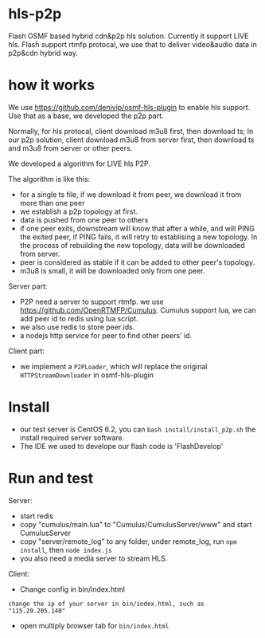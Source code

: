 # hls-p2p
Flash OSMF based hybrid cdn&amp;p2p hls solution. Currently it support LIVE hls. 
Flash support rtmfp protocal, we use that to deliver video&audio data in p2p&cdn hybrid way.

# how it works
We use https://github.com/denivip/osmf-hls-plugin to enable hls support. Use that as a base, we developed the p2p part.

Normally, for hls protocal, client download m3u8 first, then download ts; In our p2p solution, client download m3u8 from
server first, then download ts and m3u8 from server or other peers.

We developed a algorithm for LIVE hls P2P.

The algorithm is like this:
* for a single ts file, if we download it from peer, we download it from more than one peer
* we establish a p2p topology at first.
* data is pushed from one peer to others
* if one peer exits, downstream will know that after a while, and will PING the exited peer, 
  if PING fails, it will retry to establising a new topology. In the process of rebuilding the
  new topology, data will be downloaded from server.
* peer is considered as stable if it can be added to other peer's topology.
* m3u8 is small, it will be downloaded only from one peer.

Server part:
  * P2P need a server to support rtmfp. we use https://github.com/OpenRTMFP/Cumulus.
    Cumulus support lua, we can add peer id to redis using lua script.
  * we also use redis to store peer ids.
  * a nodejs http service for peer to find other peers' id.

Client part:
  * we implement a `P2PLoader`, which will replace the original `HTTPStreamDownloader` in osmf-hls-plugin

# Install
  * our test server is CentOS 6.2, you can `bash install/install_p2p.sh` the install required server software.
  * The IDE we used to develope our flash code is 'FlashDevelop'


# Run and test
Server:
  * start redis
  * copy "cumulus/main.lua" to "Cumulus/CumulusServer/www" and start CumulusServer
  * copy "server/remote_log" to any folder, under remote_log, run `npm install`, then `node index.js`
  * you also need a media server to stream HLS.

Client:
  * Change config in bin/index.html
  ```
  change the ip of your server in bin/index.html, such as "115.29.205.140"
  ```
  
  * open multiply browser tab for `bin/index.html`
